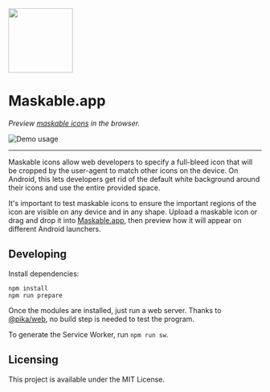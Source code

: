 <img src="favicon/favicon_196.png" width="128" height="128" alt="">

# Maskable.app

_Preview [maskable icons](https://www.w3.org/TR/appmanifest/#icon-masks) in the
browser._

![Demo usage](maskable-demo.gif)

---

Maskable icons allow web developers to specify a full-bleed icon that will be
cropped by the user-agent to match other icons on the device. On Android, this
lets developers get rid of the default white background around their icons and
use the entire provided space.

It's important to test maskable icons to ensure the important regions of the
icon are visible on any device and in any shape. Upload a maskable icon or drag
and drop it into [Maskable.app](https://maskable.app), then preview how it will
appear on different Android launchers.

## Developing

Install dependencies:

```shell
npm install
npm run prepare
```

Once the modules are installed, just run a web server. Thanks to
[@pika/web](https://github.com/pikapkg/web), no build step is needed to test the
program.

To generate the Service Worker, run `npm run sw`.

## Licensing

This project is available under the MIT License.
